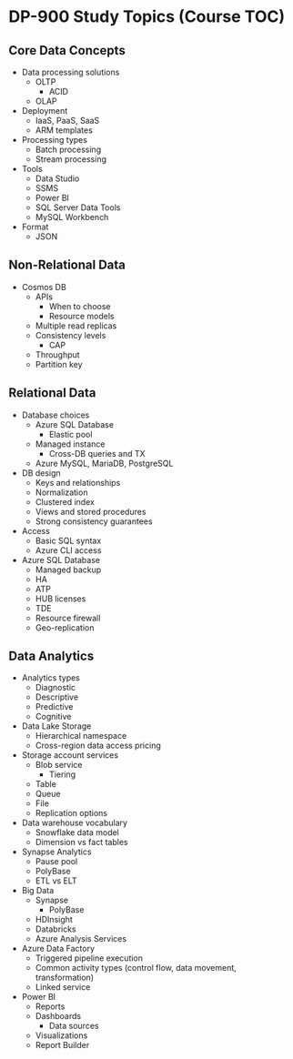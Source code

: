 # DP-900 Study Topics (Course TOC)

## Core Data Concepts

* Data processing solutions
    * OLTP
        * ACID
    * OLAP
* Deployment
    * IaaS, PaaS, SaaS
    * ARM templates
* Processing types
    * Batch processing
    * Stream processing
* Tools
    * Data Studio
    * SSMS
    * Power BI
    * SQL Server Data Tools
    * MySQL Workbench
* Format
    * JSON

## Non-Relational Data

* Cosmos DB
    * APIs
        * When to choose
        * Resource models
    * Multiple read replicas
    * Consistency levels
        * CAP
    * Throughput
    * Partition key

## Relational Data

* Database choices
    * Azure SQL Database
        * Elastic pool
    * Managed instance
        * Cross-DB queries and TX
    * Azure MySQL, MariaDB, PostgreSQL
* DB design
    * Keys and relationships
    * Normalization
    * Clustered index
    * Views and stored procedures
    * Strong consistency guarantees
* Access
    * Basic SQL syntax
    * Azure CLI access
* Azure SQL Database
    * Managed backup
    * HA
    * ATP
    * HUB licenses
    * TDE
    * Resource firewall
    * Geo-replication

## Data Analytics

* Analytics types
    * Diagnostic
    * Descriptive
    * Predictive
    * Cognitive
* Data Lake Storage
    * Hierarchical namespace
    * Cross-region data access pricing
* Storage account services
    * Blob service
        * Tiering
    * Table
    * Queue
    * File
    * Replication options
* Data warehouse vocabulary
    * Snowflake data model
    * Dimension vs fact tables
* Synapse Analytics
    * Pause pool
    * PolyBase
    * ETL vs ELT
* Big Data
    * Synapse
        * PolyBase
    * HDInsight
    * Databricks
    * Azure Analysis Services
* Azure Data Factory
    * Triggered pipeline execution
    * Common activity types (control flow, data movement, transformation)
    * Linked service
* Power BI
    * Reports
    * Dashboards
        * Data sources
    * Visualizations
    * Report Builder